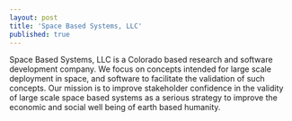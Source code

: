 ```yaml
---
layout: post
title: 'Space Based Systems, LLC'
published: true
---
```

Space Based Systems, LLC is a Colorado based research and software development company. We focus on concepts intended for large scale deployment in space, and software to facilitate the validation of such concepts. Our mission is to improve stakeholder confidence in the validity of large scale space based systems as a serious strategy to improve the economic and social well being of earth based humanity.
